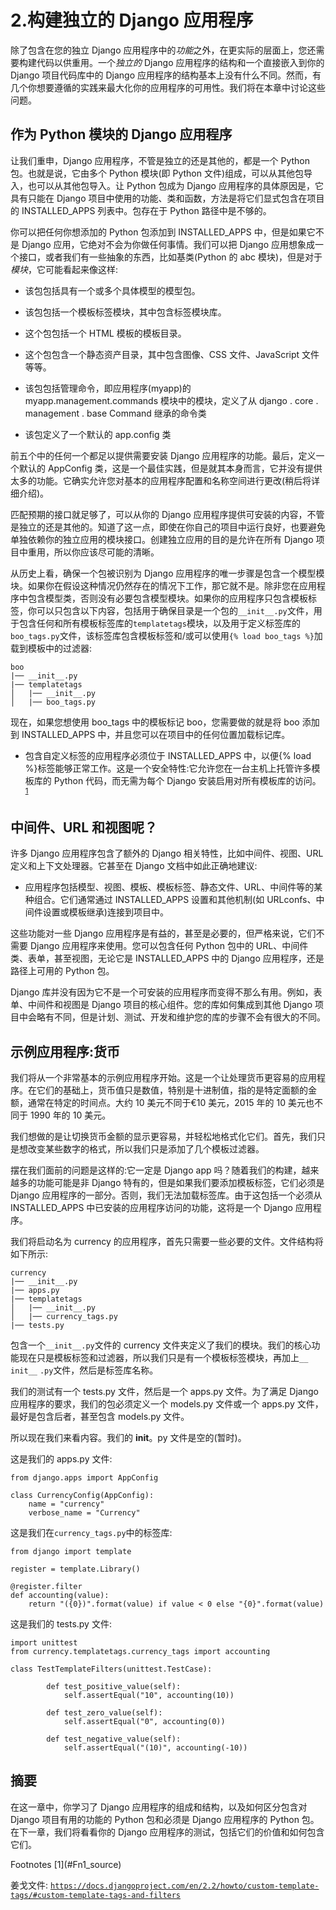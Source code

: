 # 2.构建独立的 Django 应用程序

除了包含在您的独立 Django 应用程序中的*功能*之外，在更实际的层面上，您还需要构建代码以供重用。一个*独立的* Django 应用程序的结构和一个直接嵌入到你的 Django 项目代码库中的 Django 应用程序的结构基本上没有什么不同。然而，有几个你想要遵循的实践来最大化你的应用程序的可用性。我们将在本章中讨论这些问题。

## 作为 Python 模块的 Django 应用程序

让我们重申，Django 应用程序，不管是独立的还是其他的，都是一个 Python 包。也就是说，它由多个 Python 模块(即 Python 文件)组成，可以从其他包导入，也可以从其他包导入。让 Python 包成为 Django 应用程序的具体原因是，它具有只能在 Django 项目中使用的功能、类和函数，方法是将它们显式包含在项目的 INSTALLED_APPS 列表中。包存在于 Python 路径中是不够的。

你可以把任何你想添加的 Python 包添加到 INSTALLED_APPS 中，但是如果它不是 Django 应用，它绝对不会为你做任何事情。我们可以把 Django 应用想象成一个接口，或者我们有一些抽象的东西，比如基类(Python 的 abc 模块)，但是对于*模块*，它可能看起来像这样:

*   该包包括具有一个或多个具体模型的模型包。

*   该包包括一个模板标签模块，其中包含标签模块库。

*   这个包包括一个 HTML 模板的模板目录。

*   这个包包含一个静态资产目录，其中包含图像、CSS 文件、JavaScript 文件等等。

*   该包包括管理命令，即应用程序(myapp)的 myapp.management.commands 模块中的模块，定义了从 django . core . management . base Command 继承的命令类

*   该包定义了一个默认的 app.config 类

前五个中的任何一个都足以提供需要安装 Django 应用程序的功能。最后，定义一个默认的 AppConfig 类，这是一个最佳实践，但是就其本身而言，它并没有提供太多的功能。它确实允许您对基本的应用程序配置和名称空间进行更改(稍后将详细介绍)。

匹配预期的接口就足够了，可以从你的 Django 应用程序提供可安装的内容，不管是独立的还是其他的。知道了这一点，即使在你自己的项目中运行良好，也要避免单独依赖你的独立应用的模块接口。创建独立应用的目的是允许在所有 Django 项目中重用，所以你应该尽可能的清晰。

从历史上看，确保一个包被识别为 Django 应用程序的唯一步骤是包含一个模型模块。如果你在假设这种情况仍然存在的情况下工作，那它就不是。除非您在应用程序中包含模型类，否则没有必要包含模型模块。如果你的应用程序只包含模板标签，你可以只包含以下内容，包括用于确保目录是一个包的`__init__.py`文件，用于包含任何和所有模板标签库的`templatetags`模块，以及用于定义标签库的`boo_tags.py`文件，该标签库包含模板标签和/或可以使用`{% load boo_tags %}`加载到模板中的过滤器:

```
boo
|── __init__.py
|── templatetags
│   |── __init__.py
│   |── boo_tags.py

```

现在，如果您想使用 boo_tags 中的模板标记 boo，您需要做的就是将 boo 添加到 INSTALLED_APPS 中，并且您可以在项目中的任何位置加载标记库。

*   包含自定义标签的应用程序必须位于 INSTALLED_APPS 中，以便{% load %}标签能够正常工作。这是一个安全特性:它允许您在一台主机上托管许多模板库的 Python 代码，而无需为每个 Django 安装启用对所有模板库的访问。 <sup>[1](#Fn1)</sup>

## 中间件、URL 和视图呢？

许多 Django 应用程序包含了额外的 Django 相关特性，比如中间件、视图、URL 定义和上下文处理器。它甚至在 Django 文档中如此正确地建议:

*   应用程序包括模型、视图、模板、模板标签、静态文件、URL、中间件等的某种组合。它们通常通过 INSTALLED_APPS 设置和其他机制(如 URLconfs、中间件设置或模板继承)连接到项目中。

这些功能对一些 Django 应用程序是有益的，甚至是必要的，但严格来说，它们不需要 Django 应用程序来使用。您可以包含任何 Python 包中的 URL、中间件类、表单，甚至视图，无论它是 INSTALLED_APPS 中的 Django 应用程序，还是路径上可用的 Python 包。

Django 库并没有因为它不是一个可安装的应用程序而变得不那么有用。例如，表单、中间件和视图是 Django 项目的核心组件。您的库如何集成到其他 Django 项目中会略有不同，但是计划、测试、开发和维护您的库的步骤不会有很大的不同。

## 示例应用程序:货币

我们将从一个非常基本的示例应用程序开始。这是一个让处理货币更容易的应用程序。在它们的基础上，货币值只是数值，特别是十进制值，指的是特定面额的金额，通常在特定的时间点。大约 10 美元不同于€10 美元，2015 年的 10 美元也不同于 1990 年的 10 美元。

我们想做的是让切换货币金额的显示更容易，并轻松地格式化它们。首先，我们只是想改变某些数字的格式，所以我们只是添加了几个模板过滤器。

摆在我们面前的问题是这样的:它一定是 Django app 吗？随着我们的构建，越来越多的功能可能是非 Django 特有的，但是如果我们要添加模板标签，它们必须是 Django 应用程序的一部分。否则，我们无法加载标签库。由于这包括一个必须从 INSTALLED_APPS 中已安装的应用程序访问的功能，这将是一个 Django 应用程序。

我们将启动名为 currency 的应用程序，首先只需要一些必要的文件。文件结构将如下所示:

```
currency
|── __init__.py
|── apps.py
|── templatetags
│   |── __init__.py
│   |── currency_tags.py
|── tests.py

```

包含一个`__init__.py`文件的 currency 文件夹定义了我们的模块。我们的核心功能现在只是模板标签和过滤器，所以我们只是有一个模板标签模块，再加上`__` `init__` `.py`文件，然后是标签库名称。

我们的测试有一个 tests.py 文件，然后是一个 apps.py 文件。为了满足 Django 应用程序的要求，我们的包必须定义一个 models.py 文件或一个 apps.py 文件，最好是包含后者，甚至包含 models.py 文件。

所以现在我们来看内容。我们的 __init__。py 文件是空的(暂时)。

这是我们的 apps.py 文件:

```
from django.apps import AppConfig

class CurrencyConfig(AppConfig):
    name = "currency"
    verbose_name = "Currency"

```

这是我们在`currency_tags.py`中的标签库:

```
from django import template

register = template.Library()

@register.filter
def accounting(value):
    return "({0})".format(value) if value < 0 else "{0}".format(value)

```

这是我们的 tests.py 文件:

```
import unittest
from currency.templatetags.currency_tags import accounting

class TestTemplateFilters(unittest.TestCase):

        def test_positive_value(self):
            self.assertEqual("10", accounting(10))

        def test_zero_value(self):
            self.assertEqual("0", accounting(0))

        def test_negative_value(self):
            self.assertEqual("(10)", accounting(-10))

```

## 摘要

在这一章中，你学习了 Django 应用程序的组成和结构，以及如何区分包含对 Django 项目有用的功能的 Python 包和必须是 Django 应用程序的 Python 包。在下一章，我们将看看你的 Django 应用程序的测试，包括它们的价值和如何包含它们。

<aside aria-label="Footnotes" class="FootnoteSection" epub:type="footnotes">Footnotes [1](#Fn1_source)

姜戈文件: [`https://docs.djangoproject.com/en/2.2/howto/custom-template-tags/#custom-template-tags-and-filters`](https://docs.djangoproject.com/en/2.2/howto/custom-template-tags/%2523custom-template-tags-and-filters)

 </aside>